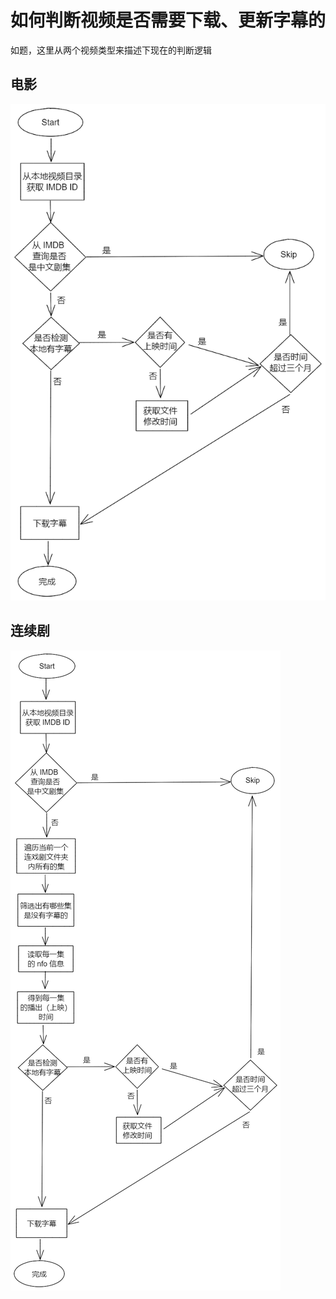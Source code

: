 # 如何判断视频是否需要下载、更新字幕的

如题，这里从两个视频类型来描述下现在的判断逻辑

## 电影

![如何判断视频是否需要下载字幕的--电影](pics/如何判断视频是否需要下载、更新字幕的--电影.png)

## 连续剧

![如何判断视频是否需要下载字幕的--连续剧](pics/如何判断视频是否需要下载、更新字幕的--连续剧.png)
